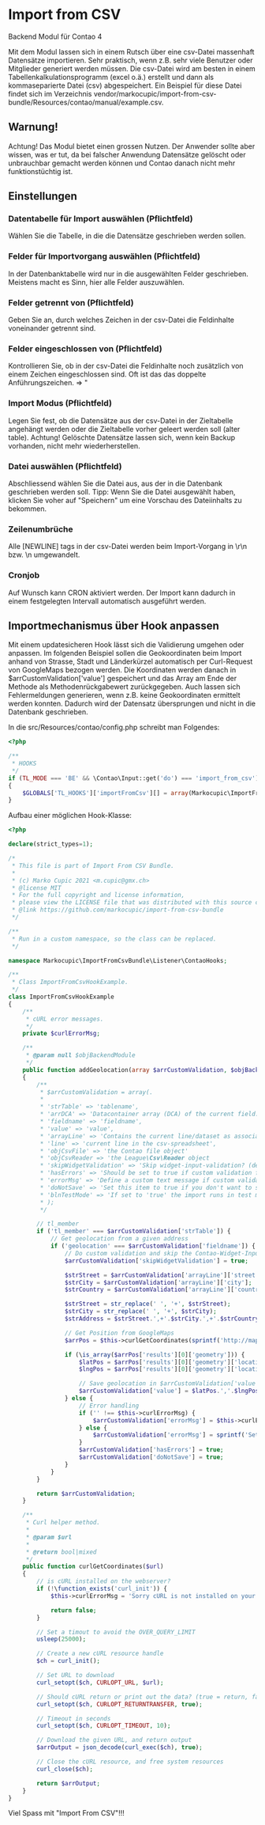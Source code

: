 # Import from CSV

Backend Modul für Contao 4

Mit dem Modul lassen sich in einem Rutsch über eine csv-Datei massenhaft Datensätze importieren. Sehr praktisch, wenn z.B. sehr viele Benutzer oder Mitglieder generiert werden müssen.
Die csv-Datei wird am besten in einem Tabellenkalkulationsprogramm  (excel o.ä.) erstellt und dann als kommaseparierte Datei (csv) abgespeichert.
Ein Beispiel für diese Datei findet sich im Verzeichnis vendor/markocupic/import-from-csv-bundle/Resources/contao/manual/example.csv.

## Warnung!

Achtung! Das Modul bietet einen grossen Nutzen. Der Anwender sollte aber wissen, was er tut, da bei falscher Anwendung Datensätze gelöscht oder unbrauchbar gemacht werden können und Contao danach nicht mehr funktionstüchtig ist.

## Einstellungen

### Datentabelle für Import auswählen (Pflichtfeld)

Wählen Sie die Tabelle, in die die Datensätze geschrieben werden sollen.

### Felder für Importvorgang auswählen  (Pflichtfeld)

In der Datenbanktabelle wird nur in die ausgewählten Felder geschrieben. Meistens macht es Sinn, hier alle Felder auszuwählen.

### Felder getrennt von (Pflichtfeld)

Geben Sie an, durch welches Zeichen in der csv-Datei die Feldinhalte voneinander getrennt sind.

### Felder eingeschlossen von (Pflichtfeld)

Kontrollieren Sie, ob in der csv-Datei die Feldinhalte noch zusätzlich von einem Zeichen eingeschlossen sind. Oft ist das das doppelte Anführungszeichen. => "

### Import Modus (Pflichtfeld)
Legen Sie fest, ob die Datensätze aus der csv-Datei in der Zieltabelle angehängt werden oder die Zieltabelle vorher geleert werden soll (alter table). Achtung! Gelöschte Datensätze lassen sich, wenn kein Backup vorhanden, nicht mehr wiederherstellen.

### Datei auswählen (Pflichtfeld)

Abschliessend wählen Sie die Datei aus, aus der in die Datenbank geschrieben werden soll.
Tipp: Wenn Sie die Datei ausgewählt haben, klicken Sie voher auf "Speichern" um eine Vorschau des Dateiinhalts zu bekommen.

### Zeilenumbrüche
Alle [NEWLINE] tags in der csv-Datei werden beim Import-Vorgang in \r\n bzw. \n umgewandelt.

### Cronjob
Auf Wunsch kann CRON aktiviert werden. Der Import kann dadurch in einem festgelegten Intervall automatisch ausgeführt werden.

## Importmechanismus über Hook anpassen

Mit einem updatesicheren Hook lässt sich die Validierung umgehen oder anpassen. Im folgenden Beispiel sollen die Geokoordinaten beim Import anhand von Strasse, Stadt und Länderkürzel automatisch per Curl-Request von GoogleMaps bezogen werden. Die Koordinaten werden danach in $arrCustomValidation['value'] gespeichert und das Array am Ende der Methode als Methodenrückgabewert zurückgegeben. Auch lassen sich Fehlermeldungen generieren, wenn z.B. keine Geokoordinaten ermittelt werden konnten. Dadurch wird der Datensatz übersprungen und nicht in die Datenbank geschrieben.




In die src/Resources/contao/config.php schreibt man Folgendes:

```php
<?php

/**
 * HOOKS
 */
if (TL_MODE === 'BE' && \Contao\Input::get('do') === 'import_from_csv')
{
    $GLOBALS['TL_HOOKS']['importFromCsv'][] = array(Markocupic\ImportFromCsvBundle\Listener\ContaoHooks\ImportFromCsvExample::class, 'addGeolocation');
}

```

Aufbau einer möglichen Hook-Klasse:

```php
<?php

declare(strict_types=1);

/*
 * This file is part of Import From CSV Bundle.
 *
 * (c) Marko Cupic 2021 <m.cupic@gmx.ch>
 * @license MIT
 * For the full copyright and license information,
 * please view the LICENSE file that was distributed with this source code.
 * @link https://github.com/markocupic/import-from-csv-bundle
 */

/**
 * Run in a custom namespace, so the class can be replaced.
 */

namespace Markocupic\ImportFromCsvBundle\Listener\ContaoHooks;

/**
 * Class ImportFromCsvHookExample.
 */
class ImportFromCsvHookExample
{
    /**
     * cURL error messages.
     */
    private $curlErrorMsg;

    /**
     * @param null $objBackendModule
     */
    public function addGeolocation(array $arrCustomValidation, $objBackendModule = null): array
    {
        /**
         * $arrCustomValidation = array(.
         *
         * 'strTable' => 'tablename',
         * 'arrDCA' => 'Datacontainer array (DCA) of the current field.',
         * 'fieldname' => 'fieldname',
         * 'value' => 'value',
         * 'arrayLine' => 'Contains the current line/dataset as associative array.',
         * 'line' => 'current line in the csv-spreadsheet',
         * 'objCsvFile' => 'the Contao file object'
         * 'objCsvReader => 'the League\Csv\Reader object
         * 'skipWidgetValidation' => 'Skip widget-input-validation? (default is set to false)',
         * 'hasErrors' => 'Should be set to true if custom validation fails. (default is set to false)',
         * 'errorMsg' => 'Define a custom text message if custom validation fails.',
         * 'doNotSave' => 'Set this item to true if you don't want to save the datarecord into the database. (default is set to false)',
         * 'blnTestMode' => 'If set to 'true' the import runs in test mode, and there will be no inserts. (default is set to false)'
         * );
         */

        // tl_member
        if ('tl_member' === $arrCustomValidation['strTable']) {
            // Get geolocation from a given address
            if ('geolocation' === $arrCustomValidation['fieldname']) {
                // Do custom validation and skip the Contao-Widget-Input-Validation
                $arrCustomValidation['skipWidgetValidation'] = true;

                $strStreet = $arrCustomValidation['arrayLine']['street'];
                $strCity = $arrCustomValidation['arrayLine']['city'];
                $strCountry = $arrCustomValidation['arrayLine']['country'];

                $strStreet = str_replace(' ', '+', $strStreet);
                $strCity = str_replace(' ', '+', $strCity);
                $strAddress = $strStreet.',+'.$strCity.',+'.$strCountry;

                // Get Position from GoogleMaps
                $arrPos = $this->curlGetCoordinates(sprintf('http://maps.googleapis.com/maps/api/geocode/json?address=%s&sensor=false', $strAddress));

                if (\is_array($arrPos['results'][0]['geometry'])) {
                    $latPos = $arrPos['results'][0]['geometry']['location']['lat'];
                    $lngPos = $arrPos['results'][0]['geometry']['location']['lng'];

                    // Save geolocation in $arrCustomValidation['value']
                    $arrCustomValidation['value'] = $latPos.','.$lngPos;
                } else {
                    // Error handling
                    if ('' !== $this->curlErrorMsg) {
                        $arrCustomValidation['errorMsg'] = $this->curlErrorMsg;
                    } else {
                        $arrCustomValidation['errorMsg'] = sprintf('Setting geolocation for (%s) failed!', $strAddress);
                    }
                    $arrCustomValidation['hasErrors'] = true;
                    $arrCustomValidation['doNotSave'] = true;
                }
            }
        }

        return $arrCustomValidation;
    }

    /**
     * Curl helper method.
     *
     * @param $url
     *
     * @return bool|mixed
     */
    public function curlGetCoordinates($url)
    {
        // is cURL installed on the webserver?
        if (!\function_exists('curl_init')) {
            $this->curlErrorMsg = 'Sorry cURL is not installed on your webserver!';

            return false;
        }

        // Set a timout to avoid the OVER_QUERY_LIMIT
        usleep(25000);

        // Create a new cURL resource handle
        $ch = curl_init();

        // Set URL to download
        curl_setopt($ch, CURLOPT_URL, $url);

        // Should cURL return or print out the data? (true = return, false = print)
        curl_setopt($ch, CURLOPT_RETURNTRANSFER, true);

        // Timeout in seconds
        curl_setopt($ch, CURLOPT_TIMEOUT, 10);

        // Download the given URL, and return output
        $arrOutput = json_decode(curl_exec($ch), true);

        // Close the cURL resource, and free system resources
        curl_close($ch);

        return $arrOutput;
    }
}

```



Viel Spass mit "Import From CSV"!!!

